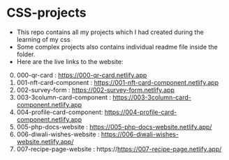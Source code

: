 # CSS-projects
- This repo contains all my projects which I had created during the learning of my css
- Some complex projects also contains individual readme file inside the folder.
- Here are the live links to the website:

0) 000-qr-card : https://000-qr-card.netlify.app
1) 001-nft-card-component : https://001-nft-card-component.netlify.app
2) 002-survey-form : https://002-survey-form.netlify.app
3) 003-3column-card-component : https://003-3column-card-component.netlify.app
4) 004-profile-card-component: https://004-profile-card-component.netlify.app
5) 005-php-docs-website : https://005-php-docs-website.netlify.app/
6) 006-diwali-wishes-website : https://006-diwali-wishes-website.netlify.app/
7) 007-recipe-page-website : https://https://007-recipe-page.netlify.app/
   
